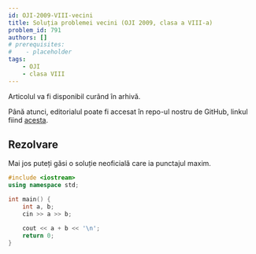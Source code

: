 ```yaml
---
id: OJI-2009-VIII-vecini
title: Soluția problemei vecini (OJI 2009, clasa a VIII-a)
problem_id: 791
authors: []
# prerequisites:
#    - placeholder
tags:
    - OJI
    - clasa VIII
---
```


Articolul va fi disponibil curând în arhivă.

Până atunci, editorialul poate fi accesat în repo-ul nostru de GitHub, linkul fiind [acesta](https://github.com/roalgo-discord/Romanian-Olympiad-Solutions/blob/main/OJI%20(regional%20olympiad)/2009/08/vecini.txt).

## Rezolvare

Mai jos puteți găsi o soluție neoficială care ia punctajul maxim.

```cpp
#include <iostream>
using namespace std;

int main() {
    int a, b;
    cin >> a >> b;

    cout << a + b << '\n';
    return 0;
}
```
